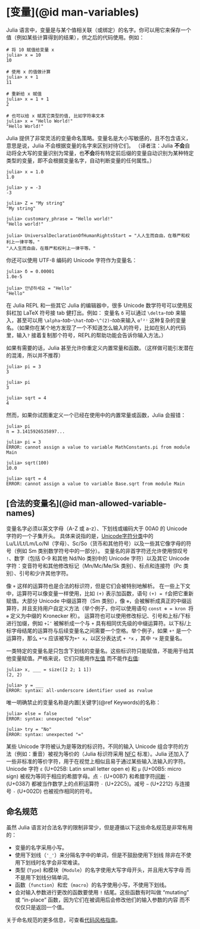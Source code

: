 # [变量](@id man-variables)

Julia 语言中，变量是与某个值相关联（或绑定）的名字。你可以用它来保存一个值（例如某些计算得到的结果），供之后的代码使用。例如：

```julia-repl
# 将 10 赋值给变量 x
julia> x = 10
10

# 使用 x 的值做计算
julia> x + 1
11

# 重新给 x 赋值
julia> x = 1 + 1
2

# 也可以给 x 赋其它类型的值, 比如字符串文本
julia> x = "Hello World!"
"Hello World!"
```

Julia 提供了非常灵活的变量命名策略。变量名是大小写敏感的，且不包含语义，意思是说，Julia 不会根据变量的名字来区别对待它们。
（译者注：Julia **不会**自动将全大写的变量识别为常量，也**不会**将有特定前后缀的变量自动识别为某种特定类型的变量，即不会根据变量名字，自动判断变量的任何属性。）

```jldoctest
julia> x = 1.0
1.0

julia> y = -3
-3

julia> Z = "My string"
"My string"

julia> customary_phrase = "Hello world!"
"Hello world!"

julia> UniversalDeclarationOfHumanRightsStart = "人人生而自由，在尊严和权利上一律平等。"
"人人生而自由，在尊严和权利上一律平等。"
```

你还可以使用 UTF-8 编码的 Unicode 字符作为变量名：

```jldoctest
julia> δ = 0.00001
1.0e-5

julia> 안녕하세요 = "Hello"
"Hello"
```

在 Julia REPL 和一些其它 Julia 的编辑器中，很多 Unicode 数学符号可以使用反斜杠加 LaTeX 符号接 tab 健打出。例如： 变量名 `δ` 可以通过 `\delta`-*tab* 来输入，甚至可以用 `\alpha`-*tab*-`\hat`-*tab*-`\^(2)`-*tab*来输入 `α̂⁽²⁾` 这种复杂的变量名。（如果你在某个地方发现了一个不知道怎么输入的符号，比如在别人的代码里，输入`?` 接着复制那个符号，REPL的帮助功能会告诉你输入方法。）

如果有需要的话，Julia 甚至允许你重定义内置常量和函数。（这样做可能引发潜在的混淆，所以并不推荐）

```jldoctest
julia> pi = 3
3

julia> pi
3

julia> sqrt = 4
4
```

然而，如果你试图重定义一个已经在使用中的内置常量或函数，Julia 会报错：

```jldoctest
julia> pi
π = 3.1415926535897...

julia> pi = 3
ERROR: cannot assign a value to variable MathConstants.pi from module Main

julia> sqrt(100)
10.0

julia> sqrt = 4
ERROR: cannot assign a value to variable Base.sqrt from module Main
```

## [合法的变量名](@id man-allowed-variable-names)

变量名字必须以英文字母（A-Z 或 a-z）、下划线或编码大于 00A0 的 Unicode 字符的一个子集开头。
具体来说指的是，[Unicode字符分类](http://www.fileformat.info/info/unicode/category/index.htm)中的
Lu/Ll/Lt/Lm/Lo/Nl（字母）、Sc/So（货币和其他符号）以及一些其它像字母的符号（例如 Sm 类别数学符号中的一部分）。
变量名的非首字符还允许使用惊叹号 `!`、数字（包括 0-9 和其他 Nd/No 类别中的 Unicode 字符）以及其它 Unicode 字符：变音符号和其他修改标记（Mn/Mc/Me/Sk 类别）、标点和连接符（Pc 类别）、引号和少许其他字符。

像 `+` 这样的运算符也是合法的标识符，但是它们会被特别地解析。 在一些上下文中，运算符可以像变量一样使用，比如 `(+)` 表示加函数，语句 `(+) = f`会把它重新赋值。大部分 Unicode 中缀运算符（Sm 类别），像 `⊕`，会被解析成真正的中缀运算符，并且支持用户自定义方法（举个例子，你可以使用语句 `const ⊗ = kron `将 `⊗` 定义为中缀的 Kronecker 积）。 运算符也可以使用修改标记、引号和上标/下标进行加缀，例如 `+̂ₐ″` 被解析成一个与 `+` 具有相同优先级的中缀运算符。以下标/上标字母结尾的运算符与后续变量名之间需要一个空格。举个例子，如果 `+ᵃ` 是一个运算符，那么 `+ᵃx` 应该被写为`+ᵃ x`，以区分表达式 `+ ᵃx` ，其中 `ᵃx` 是变量名。


一类特定的变量名是只包含下划线的变量名。这些标识符只能赋值，不能用于给其他变量赋值。严格来说，它们只能用作[左值](https://en.wikipedia.org/wiki/Value_(computer_science)#lrvalue) 而不能作[右值](https://en.wikipedia.org/wiki/R-value):

```julia-repl
julia> x, ___ = size([2 2; 1 1])
(2, 2)

julia> y = ___
ERROR: syntax: all-underscore identifier used as rvalue
```

唯一明确禁止的变量名称是内置[关键字](@ref Keywords)的名称：

```julia-repl
julia> else = false
ERROR: syntax: unexpected "else"

julia> try = "No"
ERROR: syntax: unexpected "="
```

某些 Unicode 字符被认为是等效的标识符。不同的输入 Unicode 组合字符的方法（例如：重音）被视为等价的（Julia 标识符采用 [NFC](http://www.macchiato.com/unicode/nfc-faq) 标准）。Julia 还加入了一些非标准的等价字符，用于在视觉上相似且易于通过某些输入法输入的字符。Unicode 字符 `ɛ` (U+025B: Latin small letter open e) 和 `µ` (U+00B5: micro sign) 被视为等同于相应的希腊字母。点 `·` (U+00B7) 和希腊字符[间断](https://en.wikipedia.org/wiki/Interpunct) `·` (U+0387) 都被当作数学上的点积运算符 `⋅` (U+22C5)。减号 `−` (U+2212) 与连接号 `-` (U+002D) 也被视作相同的符号。

## 命名规范

虽然 Julia 语言对合法名字的限制非常少，但是遵循以下这些命名规范是非常有用的：

  * 变量的名字采用小写。
  * 使用下划线（`'_'`）来分隔名字中的单词，但是不鼓励使用下划线
    除非在不使用下划线时名字会非常难读。
  * 类型 (`Type`) 和模块（`Module`）的名字使用大写字母开头，并且用大写字母
    而不是用下划线分隔单词。
  * 函数（`function`）和宏（`macro`）的名字使用小写，不使用下划线。
  * 会对输入参数进行更改的函数要使用 `!` 结尾。这些函数有时叫做
    “mutating” 或 “in-place” 函数，因为它们在被调用后会修改他们的输入参数的内容
    而不仅仅只是返回一个值。

关于命名规范的更多信息，可查看[代码风格指南](@ref)。
